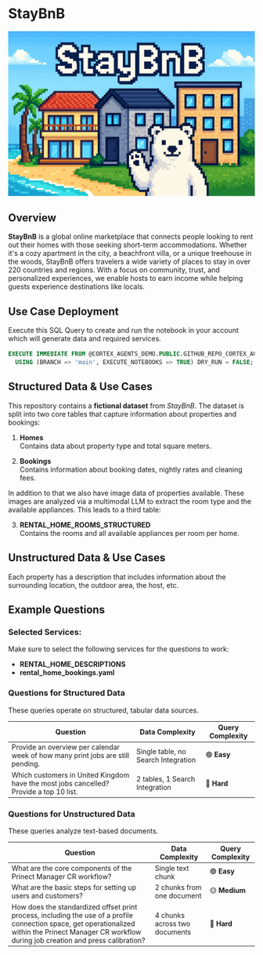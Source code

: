 # StayBnB

![Cortex Agents](_resources/staybnb.png)

## Overview
**StayBnB** is a global online marketplace that connects people looking to rent out their homes with those seeking short-term accommodations. Whether it's a cozy apartment in the city, a beachfront villa, or a unique treehouse in the woods, StayBnB offers travelers a wide variety of places to stay in over 220 countries and regions. With a focus on community, trust, and personalized experiences, we enable hosts to earn income while helping guests experience destinations like locals.

## Use Case Deployment
Execute this SQL Query to create and run the notebook in your account which will generate data and required services.
```sql
EXECUTE IMMEDIATE FROM @CORTEX_AGENTS_DEMO.PUBLIC.GITHUB_REPO_CORTEX_AGENTS_DEMO/branches/main/use_cases/staybnb/_internal/setup.sql
  USING (BRANCH => 'main', EXECUTE_NOTEBOOKS => TRUE) DRY_RUN = FALSE;
```

## Structured Data & Use Cases
This repository contains a **fictional dataset** from _StayBnB_. The dataset is split into two core tables that capture information about properties and bookings:

1. **Homes**  
   Contains data about property type and total square meters.

2. **Bookings**  
   Contains information about booking dates, nightly rates and cleaning fees.  

In addition to that we also have image data of properties available. These images are analyzed via a multimodal LLM to extract the room type and the available appliances.
This leads to a third table:  

3. **RENTAL_HOME_ROOMS_STRUCTURED**  
   Contains the rooms and all available appliances per room per home.  

## Unstructured Data & Use Cases
Each property has a description that includes information about the surrounding location, the outdoor area, the host, etc.

## Example Questions
### Selected Services:
Make sure to select the following services for the questions to work:  
- **RENTAL_HOME_DESCRIPTIONS**
- **rental_home_bookings.yaml**

### **Questions for Structured Data**
These queries operate on structured, tabular data sources.

| Question | Data Complexity | Query Complexity |
|----------|----------------|--------|
| Provide an overview per calendar week of how many print jobs are still pending. | Single table, no Search Integration | 🟢 **Easy** |
| Which customers in United Kingdom have the most jobs cancelled? Provide a top 10 list. | 2 tables, 1 Search Integration | 🔴 **Hard** |

### **Questions for Unstructured Data**  
These queries analyze text-based documents.

| Question | Data Complexity | Query Complexity |
|----------|----------------|--------|
| What are the core components of the Prinect Manager CR workflow? | Single text chunk | 🟢 **Easy** |
| What are the basic steps for setting up users and customers? | 2 chunks from one document | 🟡 **Medium** |
| How does the standardized offset print process, including the use of a profile connection space, get operationalized within the Prinect Manager CR workflow during job creation and press calibration? | 4 chunks across two documents | 🔴 **Hard** |